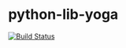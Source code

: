 # python-lib-yoga


[![Build Status](https://travis-ci.org/rroygithub/data-533-lab4-mohsen-roy.svg?branch=master)](https://travis-ci.org/rroygithub/data-533-lab4-mohsen-roy)
